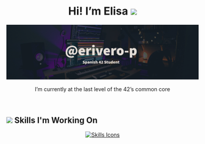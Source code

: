<div align="center">
  <h1>Hi! I’m Elisa <img src="https://media.giphy.com/media/hvRJCLFzcasrR4ia7z/giphy.gif" width="35"></h1>
  <a href="https://github.com/erivero-p">
    <img src="https://github.com/erivero-p/erivero-p/raw/main/Github_Banner_croped2.png" alt="Banner">
  </a>
  <p>I’m currently at the last level of the 42’s common core</p>
</div>

<br>

## <img src="https://media2.giphy.com/media/QssGEmpkyEOhBCb7e1/giphy.gif?cid=ecf05e47a0n3gi1bfqntqmob8g9aid1oyj2wr3ds3mg700bl&rid=giphy.gif" width="25"> Skills I'm Working On

<div align="center">
  <a href="https://skillicons.dev">
    <img src="https://skillicons.dev/icons?i=c,cpp,git,docker,js,html,css" alt="Skills Icons" />
  </a>
</div>
<br>



<!--
gif de los michis:
<img align="center" alt="Coding" width="300" src="https://cdn.dribbble.com/users/1277312/screenshots/14733298/media/39b1045e593737587dd60e42c8422d1f.gif" >

 ![Python](https://img.shields.io/badge/Python%20-%2314354C.svg?style=for-the-badge&logo=python&logoColor=white)
He sacado las skills de: https://github.com/durgeshsamariya/awesome-github-profile-readme-templates/blob/master/templates/0xabdulkhalid.md
más readme chulis: https://github.com/durgeshsamariya/awesome-github-profile-readme-templates/tree/master/templates
**erivero-p/erivero-p** is a ✨ _special_ ✨ repository because its `README.md` (this file) appears on your GitHub profile.

Here are some ideas to get you started:

- 🔭 I’m currently working on ...
- 🌱 I’m currently learning ...
- 👯 I’m looking to collaborate on ...
- 🤔 I’m looking for help with ...
- 💬 Ask me about ...
- 📫 How to reach me: ...
- 😄 Pronouns: ...
- ⚡ Fun fact: ...
-->
